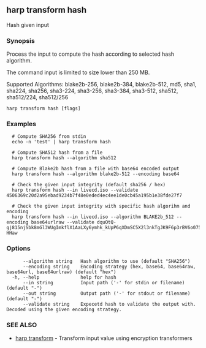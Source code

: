 ## harp transform hash

Hash given input

### Synopsis

Process the input to compute the hash according to selected hash algorithm.

The command input is limited to size lower than 250 MB.

Supported Algorithms:
  blake2b-256, blake2b-384, blake2b-512, md5, sha1, sha224, sha256, sha3-224, sha3-256, sha3-384, sha3-512, sha512, sha512/224, sha512/256

```
harp transform hash [flags]
```

### Examples

```
  # Compute SHA256 from stdin
  echo -n 'test' | harp transform hash
  
  # Compute SHA512 hash from a file
  harp transform hash --algorithm sha512
  
  # Compute Blake2b hash from a file with base64 encoded output
  harp transform hash --algorithm blake2b-512 --encoding base64
  
  # Check the given input integrity (default sha256 / hex)
  harp transform hash --in livecd.iso --validate 4506369c20d2a95ebad9234b7f48e0eded4ec4ee1de0cb45a195b1e38fde27f7
  
  # Check the given input integrity with specific hash algorihm and encoding
  harp transform hash --in livecd.iso --algorithm BLAKE2b_512 --encoding base64urlraw --validate dquOtQ-gj815njSbk8mGl3WUgImkflX1AaLXy6ymhk_kUpP6qXDmSC5X2l3nkTgJK9F6p3rBV6o075QZQ-HHaw
```

### Options

```
      --algorithm string   Hash algorithm to use (default "SHA256")
      --encoding string    Encoding strategy (hex, base64, base64raw, base64url, base64urlraw) (default "hex")
  -h, --help               help for hash
      --in string          Input path ('-' for stdin or filename) (default "-")
      --out string         Output path ('-' for stdout or filename) (default "-")
      --validate string    Expecetd hash to validate the output with. Decoded using the given encoding strategy.
```

### SEE ALSO

* [harp transform](harp_transform.md)	 - Transform input value using encryption transformers

